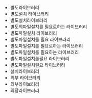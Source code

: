 ﻿- 별도라이브러리
- 별도설치 라이브러리
- 별도설치라이브러리
- 별도의파일설치를 필요로하는 라이브러리
- 별도파일설치 라이브러리
- 별도파일설치를 필요 라이브러리
- 별도파일설치를 필요로하는 라이브러리
- 별도파일설치를 필요하는 라이브러리
- 별도파일설치를필요 라이브러리
- 별도파일설치필요 라이브러리
- 설치라이브러리
- 외부 라이브러리
- 외부라이브러리
- 외장라이브러리
